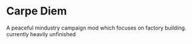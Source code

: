 # Carpe Diem
A peaceful mindustry campaign mod which focuses on factory building.
currently heavily unfinished
